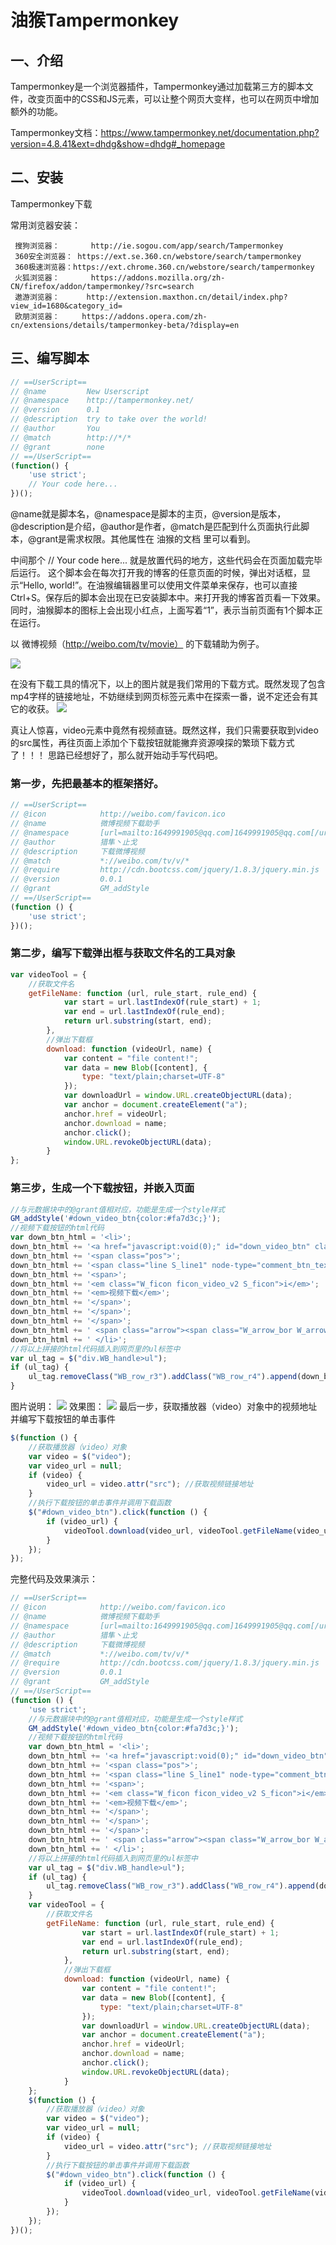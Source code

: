 


# 油猴Tampermonkey

## 一、介绍
Tampermonkey是一个浏览器插件，Tampermonkey通过加载第三方的脚本文件，改变页面中的CSS和JS元素，可以让整个网页大变样，也可以在网页中增加额外的功能。

Tampermonkey文档：https://www.tampermonkey.net/documentation.php?version=4.8.41&ext=dhdg&show=dhdg#_homepage

## 二、安装


Tampermonkey下载

常用浏览器安装：

     搜狗浏览器：       http://ie.sogou.com/app/search/Tampermonkey
     360安全浏览器： https://ext.se.360.cn/webstore/search/tampermonkey
     360极速浏览器：https://ext.chrome.360.cn/webstore/search/tampermonkey
     火狐浏览器：       https://addons.mozilla.org/zh-CN/firefox/addon/tampermonkey/?src=search
     遨游浏览器：      http://extension.maxthon.cn/detail/index.php?view_id=1680&category_id=
     欧朋浏览器：     https://addons.opera.com/zh-cn/extensions/details/tampermonkey-beta/?display=en
## 三、编写脚本


```javascript
// ==UserScript==
// @name         New Userscript
// @namespace    http://tampermonkey.net/
// @version      0.1
// @description  try to take over the world!
// @author       You
// @match        http://*/*
// @grant        none
// ==/UserScript==
(function() {
    'use strict';
    // Your code here...
})();
```
@name就是脚本名，@namespace是脚本的主页，@version是版本，@description是介绍，@author是作者，@match是匹配到什么页面执行此脚本，@grant是需求权限。其他属性在 油猴的文档 里可以看到。

中间那个 // Your code here... 就是放置代码的地方，这些代码会在页面加载完毕后运行。
这个脚本会在每次打开我的博客的任意页面的时候，弹出对话框，显示“Hello, world!”。在油猴编辑器里可以使用文件菜单来保存，也可以直接Ctrl+S。保存后的脚本会出现在已安装脚本中。来打开我的博客首页看一下效果。
同时，油猴脚本的图标上会出现小红点，上面写着“1”，表示当前页面有1个脚本正在运行。

以 微博视频（http://weibo.com/tv/movie） 的下载辅助为例子。

![](images/编写油猴脚本.md-0.PNG)


在没有下载工具的情况下，以上的图片就是我们常用的下载方式。既然发现了包含mp4字样的链接地址，不妨继续到网页标签元素中在探索一番，说不定还会有其它的收获。
![](images/编写油猴脚本.md-1.PNG)

真让人惊喜，video元素中竟然有视频直链。既然这样，我们只需要获取到video的src属性，再往页面上添加个下载按钮就能撇弃资源嗅探的繁琐下载方式了！！！
思路已经想好了，那么就开始动手写代码吧。

### 第一步，先把最基本的框架搭好。

```javascript
// ==UserScript==
// @icon            http://weibo.com/favicon.ico
// @name            微博视频下载助手
// @namespace       [url=mailto:1649991905@qq.com]1649991905@qq.com[/url]
// @author          猎隼丶止戈
// @description     下载微博视频
// @match           *://weibo.com/tv/v/*
// @require         http://cdn.bootcss.com/jquery/1.8.3/jquery.min.js
// @version         0.0.1
// @grant           GM_addStyle
// ==/UserScript==
(function () {
    'use strict';
})();
```
### 第二步，编写下载弹出框与获取文件名的工具对象

```javascript
var videoTool = {
    //获取文件名
    getFileName: function (url, rule_start, rule_end) {
            var start = url.lastIndexOf(rule_start) + 1;
            var end = url.lastIndexOf(rule_end);
            return url.substring(start, end);
        },
        //弹出下载框
        download: function (videoUrl, name) {
            var content = "file content!";
            var data = new Blob([content], {
                type: "text/plain;charset=UTF-8"
            });
            var downloadUrl = window.URL.createObjectURL(data);
            var anchor = document.createElement("a");
            anchor.href = videoUrl;
            anchor.download = name;
            anchor.click();
            window.URL.revokeObjectURL(data);
        }
};
```
### 第三步，生成一个下载按钮，并嵌入页面

```javascript
//与元数据块中的@grant值相对应，功能是生成一个style样式
GM_addStyle('#down_video_btn{color:#fa7d3c;}');
//视频下载按钮的html代码
var down_btn_html = '<li>';
down_btn_html += '<a href="javascript:void(0);" id="down_video_btn" class="S_txt2" title="视频下载">';
down_btn_html += '<span class="pos">';
down_btn_html += '<span class="line S_line1" node-type="comment_btn_text">';
down_btn_html += '<span>';
down_btn_html += '<em class="W_ficon ficon_video_v2 S_ficon">i</em>';
down_btn_html += '<em>视频下载</em>';
down_btn_html += '</span>';
down_btn_html += '</span>';
down_btn_html += '</span>';
down_btn_html += ' <span class="arrow"><span class="W_arrow_bor W_arrow_bor_t"><i class="S_line1"></i><em class="S_bg1_br"></em></span></span>';
down_btn_html += ' </li>';
//将以上拼接的html代码插入到网页里的ul标签中
var ul_tag = $("div.WB_handle>ul");
if (ul_tag) {
    ul_tag.removeClass("WB_row_r3").addClass("WB_row_r4").append(down_btn_html);
}
```
图片说明：
![](images/编写油猴脚本.md-2.PNG)
效果图：
![](images/编写油猴脚本.md-3.PNG)
最后一步，获取播放器（video）对象中的视频地址并编写下载按钮的单击事件
```javascript
$(function () {
    //获取播放器（video）对象
    var video = $("video");
    var video_url = null;
    if (video) {
        video_url = video.attr("src"); //获取视频链接地址
    }
    //执行下载按钮的单击事件并调用下载函数
    $("#down_video_btn").click(function () {
        if (video_url) {
            videoTool.download(video_url, videoTool.getFileName(video_url, "/", "?"));
        }
    });
});
```
完整代码及效果演示：

```javascript
// ==UserScript==
// @icon            http://weibo.com/favicon.ico
// @name            微博视频下载助手
// @namespace       [url=mailto:1649991905@qq.com]1649991905@qq.com[/url]
// @author          猎隼丶止戈
// @description     下载微博视频
// @match           *://weibo.com/tv/v/*
// @require         http://cdn.bootcss.com/jquery/1.8.3/jquery.min.js
// @version         0.0.1
// @grant           GM_addStyle
// ==/UserScript==
(function () {
    'use strict';
    //与元数据块中的@grant值相对应，功能是生成一个style样式
    GM_addStyle('#down_video_btn{color:#fa7d3c;}');
    //视频下载按钮的html代码
    var down_btn_html = '<li>';
    down_btn_html += '<a href="javascript:void(0);" id="down_video_btn" class="S_txt2" title="视频下载">';
    down_btn_html += '<span class="pos">';
    down_btn_html += '<span class="line S_line1" node-type="comment_btn_text">';
    down_btn_html += '<span>';
    down_btn_html += '<em class="W_ficon ficon_video_v2 S_ficon">i</em>';
    down_btn_html += '<em>视频下载</em>';
    down_btn_html += '</span>';
    down_btn_html += '</span>';
    down_btn_html += '</span>';
    down_btn_html += ' <span class="arrow"><span class="W_arrow_bor W_arrow_bor_t"><i class="S_line1"></i><em class="S_bg1_br"></em></span></span>';
    down_btn_html += ' </li>';
    //将以上拼接的html代码插入到网页里的ul标签中
    var ul_tag = $("div.WB_handle>ul");
    if (ul_tag) {
        ul_tag.removeClass("WB_row_r3").addClass("WB_row_r4").append(down_btn_html);
    }
    var videoTool = {
        //获取文件名
        getFileName: function (url, rule_start, rule_end) {
                var start = url.lastIndexOf(rule_start) + 1;
                var end = url.lastIndexOf(rule_end);
                return url.substring(start, end);
            },
            //弹出下载框
            download: function (videoUrl, name) {
                var content = "file content!";
                var data = new Blob([content], {
                    type: "text/plain;charset=UTF-8"
                });
                var downloadUrl = window.URL.createObjectURL(data);
                var anchor = document.createElement("a");
                anchor.href = videoUrl;
                anchor.download = name;
                anchor.click();
                window.URL.revokeObjectURL(data);
            }
    };
    $(function () {
        //获取播放器（video）对象
        var video = $("video");
        var video_url = null;
        if (video) {
            video_url = video.attr("src"); //获取视频链接地址
        }
        //执行下载按钮的单击事件并调用下载函数
        $("#down_video_btn").click(function () {
            if (video_url) {
                videoTool.download(video_url, videoTool.getFileName(video_url, "/", "?"));
            }
        });
    });
})();


```


